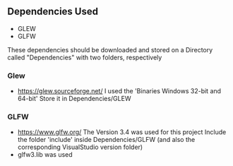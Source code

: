 ## Dependencies Used
- GLEW
- GLFW

These dependencies should be downloaded and stored on a Directory called "Dependencies" with two folders, respectively 

### Glew
- https://glew.sourceforge.net/
I used the 'Binaries Windows 32-bit and 64-bit'
Store it in Dependencies/GLEW

### GLFW 
- https://www.glfw.org/
The Version 3.4 was used for this project
Include the folder 'include\' inside Dependencies/GLFW (and also the corresponding VisualStudio version folder)
- glfw3.lib was used 
